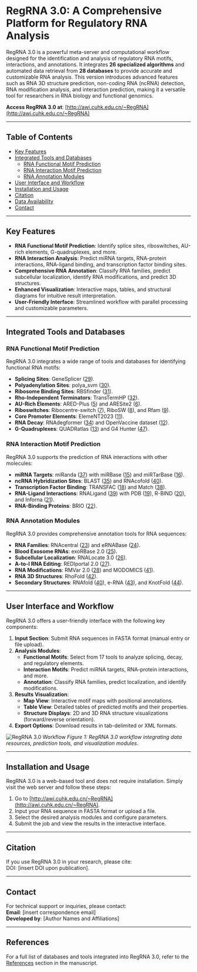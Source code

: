 # RegRNA 3.0: A Comprehensive Platform for Regulatory RNA Analysis

RegRNA 3.0 is a powerful meta-server and computational workflow designed for the identification and analysis of regulatory RNA motifs, interactions, and annotations. It integrates **26 specialized algorithms** and automated data retrieval from **28 databases** to provide accurate and customizable RNA analysis. This version introduces advanced features such as RNA 3D structure prediction, non-coding RNA (ncRNA) detection, RNA modification analysis, and interaction prediction, making it a versatile tool for researchers in RNA biology and functional genomics.

**Access RegRNA 3.0 at**: [http://awi.cuhk.edu.cn/~RegRNA](http://awi.cuhk.edu.cn/~RegRNA)

---

## Table of Contents
- [Key Features](#key-features)
- [Integrated Tools and Databases](#integrated-tools-and-databases)
  - [RNA Functional Motif Prediction](#rna-functional-motif-prediction)
  - [RNA Interaction Motif Prediction](#rna-interaction-motif-prediction)
  - [RNA Annotation Modules](#rna-annotation-modules)
- [User Interface and Workflow](#user-interface-and-workflow)
- [Installation and Usage](#installation-and-usage)
- [Citation](#citation)
- [Data Availability](#data-availability)
- [Contact](#contact)

---

## Key Features
- **RNA Functional Motif Prediction**: Identify splice sites, riboswitches, AU-rich elements, G-quadruplexes, and more.
- **RNA Interaction Analysis**: Predict miRNA targets, RNA-protein interactions, RNA-ligand binding, and transcription factor binding sites.
- **Comprehensive RNA Annotation**: Classify RNA families, predict subcellular localization, identify RNA modifications, and predict 3D structures.
- **Enhanced Visualization**: Interactive maps, tables, and structural diagrams for intuitive result interpretation.
- **User-Friendly Interface**: Streamlined workflow with parallel processing and customizable parameters.

---

## Integrated Tools and Databases

### RNA Functional Motif Prediction
RegRNA 3.0 integrates a wide range of tools and databases for identifying functional RNA motifs:
- **Splicing Sites**: GeneSplicer ([29](#references)).
- **Polyadenylation Sites**: polya_svm ([30](#references)).
- **Ribosome Binding Sites**: RBSfinder ([31](#references)).
- **Rho-Independent Terminators**: TransTermHP ([32](#references)).
- **AU-Rich Elements**: ARED-Plus ([5](#references)) and ARESite2 ([6](#references)).
- **Riboswitches**: Ribocentre-switch ([7](#references)), RiboSW ([8](#references)), and Rfam ([9](#references)).
- **Core Promoter Elements**: ElemeNT2023 ([11](#references)).
- **RNA Decay**: RNAdegformer ([34](#references)) and OpenVaccine dataset ([12](#references)).
- **G-Quadruplexes**: QUADRatlas ([13](#references)) and G4 Hunter ([47](#references)).

### RNA Interaction Motif Prediction
RegRNA 3.0 supports the prediction of RNA interactions with other molecules:
- **miRNA Targets**: miRanda ([37](#references)) with miRBase ([15](#references)) and miRTarBase ([16](#references)).
- **ncRNA Hybridization Sites**: BLAST ([35](#references)) and RNAcofold ([40](#references)).
- **Transcription Factor Binding**: TRANSFAC ([18](#references)) and Match ([38](#references)).
- **RNA-Ligand Interactions**: RNALigand ([39](#references)) with PDB ([19](#references)), R-BIND ([20](#references)), and Inforna ([21](#references)).
- **RNA-Binding Proteins**: BRIO ([22](#references)).

### RNA Annotation Modules
RegRNA 3.0 provides comprehensive annotation tools for RNA sequences:
- **RNA Families**: RNAcentral ([23](#references)) and eRNABase ([24](#references)).
- **Blood Exosome RNAs**: exoRBase 2.0 ([25](#references)).
- **Subcellular Localization**: RNALocate 3.0 ([26](#references)).
- **A-to-I RNA Editing**: REDIportal 2.0 ([27](#references)).
- **RNA Modifications**: RMVar 2.0 ([28](#references)) and MODOMICS ([41](#references)).
- **RNA 3D Structures**: RhoFold ([42](#references)).
- **Secondary Structures**: RNAfold ([40](#references)), e-RNA ([43](#references)), and KnotFold ([44](#references)).

---

## User Interface and Workflow
RegRNA 3.0 offers a user-friendly interface with the following key components:
1. **Input Section**: Submit RNA sequences in FASTA format (manual entry or file upload).
2. **Analysis Modules**:
   - **Functional Motifs**: Select from 17 tools to analyze splicing, decay, and regulatory elements.
   - **Interaction Motifs**: Predict miRNA targets, RNA-protein interactions, and more.
   - **Annotation**: Classify RNA families, predict localization, and identify modifications.
3. **Results Visualization**:
   - **Map View**: Interactive motif maps with positional annotations.
   - **Table View**: Detailed tables of predicted motifs and their properties.
   - **Structure Displays**: 2D and 3D RNA structure visualizations (forward/reverse orientation).
4. **Export Options**: Download results in tab-delimited or XML formats.

![RegRNA 3.0 Workflow](media/image2.png)
*Figure 1: RegRNA 3.0 workflow integrating data resources, prediction tools, and visualization modules.*

---

## Installation and Usage
RegRNA 3.0 is a web-based tool and does not require installation. Simply visit the web server and follow these steps:
1. Go to [http://awi.cuhk.edu.cn/~RegRNA](http://awi.cuhk.edu.cn/~RegRNA).
2. Input your RNA sequence in FASTA format or upload a file.
3. Select the desired analysis modules and configure parameters.
4. Submit the job and view the results in the interactive interface.

---

## Citation
If you use RegRNA 3.0 in your research, please cite:  
DOI: [insert DOI upon publication].

---

## Contact
For technical support or inquiries, please contact:  
**Email**: [insert correspondence email]  
**Developed by**: [Author Names and Affiliations]

---

## References
For a full list of databases and tools integrated into RegRNA 3.0, refer to the [References](#references) section in the manuscript.